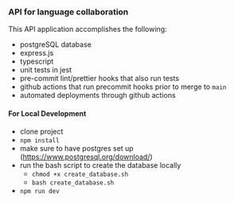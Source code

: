 ### API for language collaboration

This API application accomplishes the following:

- postgreSQL database
- express.js
- typescript
- unit tests in jest
- pre-commit lint/prettier hooks that also run tests
- github actions that run precommit hooks prior to merge to `main`
- automated deployments through github actions 

#### For Local Development

- clone project
- `npm install`
- make sure to have postgres set up (https://www.postgresql.org/download/)
- run the bash script to create the database locally
  - `chmod +x create_database.sh`
  - `bash create_database.sh`
- `npm run dev`
